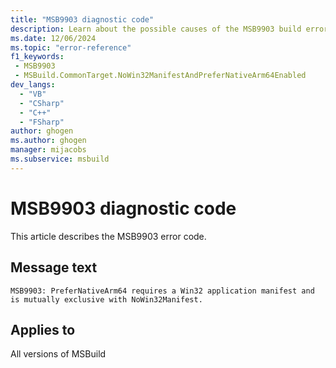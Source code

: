 ```yaml
---
title: "MSB9903 diagnostic code"
description: Learn about the possible causes of the MSB9903 build error, and get troubleshooting tips.
ms.date: 12/06/2024
ms.topic: "error-reference"
f1_keywords:
 - MSB9903
 - MSBuild.CommonTarget.NoWin32ManifestAndPreferNativeArm64Enabled
dev_langs:
  - "VB"
  - "CSharp"
  - "C++"
  - "FSharp"
author: ghogen
ms.author: ghogen
manager: mijacobs
ms.subservice: msbuild
---
```


# MSB9903 diagnostic code

<!-- :::ErrorDefinitionDescription::: -->
<!-- :::editable-content name="introDescription"::: -->
This article describes the MSB9903 error code.
<!-- :::editable-content-end::: -->

## Message text

`MSB9903: PreferNativeArm64 requires a Win32 application manifest and is mutually exclusive with NoWin32Manifest.`

<!-- :::editable-content name="postOutputDescription"::: -->
<!--
{StrBegin="MSB9903: "}
-->
<!-- :::editable-content-end::: -->
<!-- :::ErrorDefinitionDescription-end::: -->

## Applies to

All versions of MSBuild
